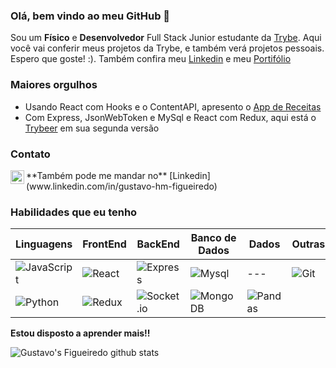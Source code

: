 ### Olá, bem vindo ao meu GitHub 👋

Sou um **Físico** e **Desenvolvedor** Full Stack Junior estudante da [Trybe](https://www.betrybe.com/).
Aqui você vai conferir meus projetos da Trybe, e também verá projetos pessoais.
Espero que goste! :).
Também confira meu [Linkedin](www.linkedin.com/in/gustavo-hm-figueiredo) e meu [Portifólio](https://gustaffig-portfolio.herokuapp.com/)

### Maiores orgulhos
- Usando React com Hooks e o ContentAPI, apresento o [App de Receitas](https://github.com/GustafFig/App-de-Receitas)
- Com Express, JsonWebToken e MySql e React com Redux, aqui está o [Trybeer](https://github.com/GustafFig/TrybeerV2/) em sua segunda versão

### Contato
<a target="_blank" href="mailto:gustavohmfigueiredo@gmail.com">
  <img align="left" alt="Gmail" width="22px" src="https://cdn.jsdelivr.net/npm/simple-icons@v3/icons/gmail.svg" />
</a>
**Também pode me mandar no** [Linkedin](www.linkedin.com/in/gustavo-hm-figueiredo)

### Habilidades que eu tenho
| Linguagens | FrontEnd | BackEnd | Banco de Dados | Dados | Outras  |
|---         |---       |---      |---             |---    |---      |
| ![JavaScript](https://img.shields.io/badge/-JavaScript-yellow?style=flat-square&logo=javascript&logoColor=white) | ![React](https://img.shields.io/badge/-React-45b8d8?style=flat-square&logo=react&logoColor=white) | ![Express](https://img.shields.io/badge/-Express-orange) | ![Mysql](https://img.shields.io/badge/-MySql-4479A1?style=flat-square&logo=mysql&logoColor=white) | --- |	![Git](https://img.shields.io/badge/-Git-F05032?style=flat-square&logo=git&logoColor=white) |
| ![Python](https://img.shields.io/badge/-Python-blue?style=flat-square&logo=python&logoColor=white) | ![Redux](https://img.shields.io/badge/-Redux-764ABC?style=flat-square&logo=redux&logoColor=white) | ![Socket.io](https://img.shields.io/badge/-Socket.io-yellow?style=flat-square&logo=Socket.io&logoColor=white) | ![MongoDB](https://img.shields.io/badge/-MongoDB-13aa52?style=flat-square&logo=mongodb&logoColor=white) | ![Pandas](https://img.shields.io/badge/pandas-%23150458.svg?style=for-the-badge&logo=pandas&logoColor=white)

**Estou disposto a aprender mais!!**

![Gustavo's Figueiredo github stats](https://github-readme-stats.vercel.app/api?username=gustaffig&hide=contribs,prs&count_private=true)
